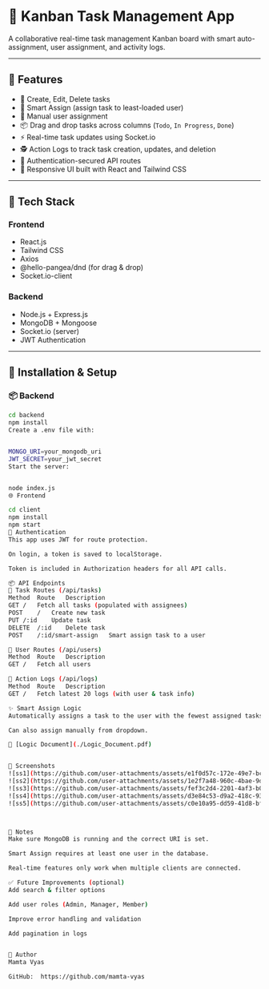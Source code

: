 # 🧠 Kanban Task Management App

A collaborative real-time task management Kanban board with smart auto-assignment, user assignment, and activity logs.

---

## 🚀 Features

- 📝 Create, Edit, Delete tasks
- 🧠 Smart Assign (assign task to least-loaded user)
- 👥 Manual user assignment
- 📦 Drag and drop tasks across columns (`Todo`, `In Progress`, `Done`)
- ⚡ Real-time task updates using Socket.io
- 🕵️ Action Logs to track task creation, updates, and deletion
- 🔐 Authentication-secured API routes
- 🎯 Responsive UI built with React and Tailwind CSS

---

## 📁 Tech Stack

### Frontend
- React.js
- Tailwind CSS
- Axios
- @hello-pangea/dnd (for drag & drop)
- Socket.io-client

### Backend
- Node.js + Express.js
- MongoDB + Mongoose
- Socket.io (server)
- JWT Authentication

---

## 🔧 Installation & Setup

### 📦 Backend

```bash
cd backend
npm install
Create a .env file with:


MONGO_URI=your_mongodb_uri
JWT_SECRET=your_jwt_secret
Start the server:


node index.js
🌐 Frontend

cd client
npm install
npm start
🔐 Authentication
This app uses JWT for route protection.

On login, a token is saved to localStorage.

Token is included in Authorization headers for all API calls.

📦 API Endpoints
🔹 Task Routes (/api/tasks)
Method	Route	Description
GET	/	Fetch all tasks (populated with assignees)
POST	/	Create new task
PUT	/:id	Update task
DELETE	/:id	Delete task
POST	/:id/smart-assign	Smart assign task to a user

🔹 User Routes (/api/users)
Method	Route	Description
GET	/	Fetch all users

🔹 Action Logs (/api/logs)
Method	Route	Description
GET	/	Fetch latest 20 logs (with user & task info)

✨ Smart Assign Logic
Automatically assigns a task to the user with the fewest assigned tasks.

Can also assign manually from dropdown.

📘 [Logic Document](./Logic_Document.pdf)


📸 Screenshots
![ss1](https://github.com/user-attachments/assets/e1f0d57c-172e-49e7-bc9a-8ea6701e805e)
![ss2](https://github.com/user-attachments/assets/1e2f7a48-960c-4bae-9dda-16dcac5aa6af)
![ss3](https://github.com/user-attachments/assets/fef3c2d4-2201-4af3-b07d-cead8c6f20f3)
![ss4](https://github.com/user-attachments/assets/d3e84c53-d9a2-418c-9343-34f6dd8d1e8d)
![ss5](https://github.com/user-attachments/assets/c0e10a95-dd59-41d8-bfaa-6d79e197d700)



📌 Notes
Make sure MongoDB is running and the correct URI is set.

Smart Assign requires at least one user in the database.

Real-time features only work when multiple clients are connected.

✅ Future Improvements (optional)
Add search & filter options

Add user roles (Admin, Manager, Member)

Improve error handling and validation

Add pagination in logs


👤 Author
Mamta Vyas

GitHub:  https://github.com/mamta-vyas

